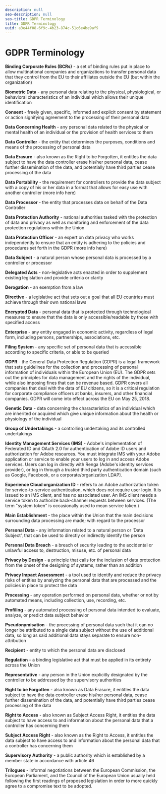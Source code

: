 ```yaml
---
description: null
seo-description: null
seo-title: GDPR Terminology
title: GDPR Terminology
uuid: a3e44f08-6f9c-4b23-874c-51c6e4be9af9
---
```


# GDPR Terminology

**Binding Corporate Rules (BCRs)** - a set of binding rules put in place to allow multinational companies and organizations to transfer personal data that they control from the EU to their affiliates outside the EU (but within the organization)

**Biometric Data** - any personal data relating to the physical, physiological, or behavioral characteristics of an individual which allows their unique identification

**Consent** - freely given, specific, informed and explicit consent by statement or action signifying agreement to the processing of their personal data

**Data Concerning Health** - any personal data related to the physical or mental health of an individual or the provision of health services to them

**Data Controller** - the entity that determines the purposes, conditions and means of the processing of personal data

**Data Erasure** - also known as the Right to be Forgotten, it entitles the data subject to have the data controller erase his/her personal data, cease further dissemination of the data, and potentially have third parties cease processing of the data

**Data Portability** - the requirement for controllers to provide the data subject with a copy of his or her data in a format that allows for easy use with another controller (more info here)

**Data Processor** - the entity that processes data on behalf of the Data Controller

**Data Protection Authority** - national authorities tasked with the protection of data and privacy as well as monitoring and enforcement of the data protection regulations within the Union

**Data Protection Officer** - an expert on data privacy who works independently to ensure that an entity is adhering to the policies and procedures set forth in the GDPR (more info here)

**Data Subject** - a natural person whose personal data is processed by a controller or processor

**Delegated Acts** - non-legislative acts enacted in order to supplement existing legislation and provide criteria or clarity

**Derogation** - an exemption from a law

**Directive** - a legislative act that sets out a goal that all EU countries must achieve through their own national laws

**Encrypted Data** - personal data that is protected through technological measures to ensure that the data is only accessible/readable by those with specified access

**Enterprise** - any entity engaged in economic activity, regardless of legal form, including persons, partnerships, associations, etc.

**Filing System** - any specific set of personal data that is accessible according to specific criteria, or able to be queried

**GDPR** - the General Data Protection Regulation (GDPR) is a legal framework that sets guidelines for the collection and processing of personal information of individuals within the European Union (EU). The GDPR sets out the principles for data management and the rights of the individual, while also imposing fines that can be revenue based. GDPR covers all companies that deal with the data of EU citizens, so it is a critical regulation for corporate compliance officers at banks, insurers, and other financial companies. GDPR will come into effect across the EU on May 25, 2018.

**Genetic Data** - data concerning the characteristics of an individual which are inherited or acquired which give unique information about the health or physiology of the individual

**Group of Undertakings** - a controlling undertaking and its controlled undertakings

**Identity Management Services (IMS)** - Adobe's implementation of Federated ID and OAuth 2.0 for authentication of Adobe ID users and authorization for Adobe resources. You must integrate IMS with your Adobe application or service to enable your users to log in and access Adobe services. Users can log in directly with Renga (Adobe's identity services provider), or log in through a trusted third party authentication domain (such as Google, Facebook, or a corporate/organization LDAP).

**Experience Cloud organization ID** - refers to an Adobe authorization token for service-to-service authentication, which does not require user login. It is issued to an IMS client, and has no associated user. An IMS client needs a service token to authorize back-channel requests between services. (The term "system token" is occasionally used to mean service token.)

**Main Establishment** - the place within the Union that the main decisions surrounding data processing are made; with regard to the processor

**Personal Data** - any information related to a natural person or ‘Data Subject', that can be used to directly or indirectly identify the person

**Personal Data Breach** - a breach of security leading to the accidental or unlawful access to, destruction, misuse, etc. of personal data

**Privacy by Design** - a principle that calls for the inclusion of data protection from the onset of the designing of systems, rather than an addition

**Privacy Impact Assessment** - a tool used to identify and reduce the privacy risks of entities by analyzing the personal data that are processed and the policies in place to protect the data

**Processing** - any operation performed on personal data, whether or not by automated means, including collection, use, recording, etc.

**Profiling** - any automated processing of personal data intended to evaluate, analyze, or predict data subject behavior

**Pseudonymisation** - the processing of personal data such that it can no longer be attributed to a single data subject without the use of additional data, so long as said additional data stays separate to ensure non-attribution

**Recipient** - entity to which the personal data are disclosed

**Regulation** - a binding legislative act that must be applied in its entirety across the Union

**Representative** - any person in the Union explicitly designated by the controller to be addressed by the supervisory authorities

**Right to be Forgotten** - also known as Data Erasure, it entitles the data subject to have the data controller erase his/her personal data, cease further dissemination of the data, and potentially have third parties cease processing of the data

**Right to Access** - also known as Subject Access Right, it entitles the data subject to have access to and information about the personal data that a controller has concerning them

**Subject Access Right** - also known as the Right to Access, it entitles the data subject to have access to and information about the personal data that a controller has concerning them

**Supervisory Authority** - a public authority which is established by a member state in accordance with article 46

**Trilogues** - informal negotiations between the European Commission, the European Parliament, and the Council of the European Union usually held following the first readings of proposed legislation in order to more quickly agree to a compromise text to be adopted. 
